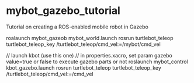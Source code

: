 mybot_gazebo_tutorial
=====================

Tutorial on creating a ROS-enabled mobile robot in Gazebo 

roalaunch mybot_gazeob mybot_world.launch
rosrun turtlebot_teleop turtlebot_teleop_key /turtlebot_teleop/cmd_vel:=/mybot/cmd_vel

// launch kbot (use this one) 
// in properties.xacro, set param gazebo value=true or false to execute gazebo parts or not
roslaunch mybot_control kbot_gazebo.launch
rosrun turtlebot_teleop turtlebot_teleop_key /turtlebot_teleop/cmd_vel:=/cmd_vel